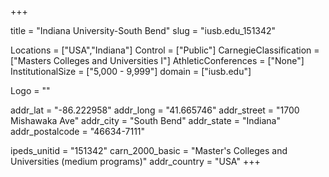 
+++

title = "Indiana University-South Bend"
slug = "iusb.edu_151342"

Locations = ["USA","Indiana"]
Control = ["Public"]
CarnegieClassification = ["Masters Colleges and Universities I"]
AthleticConferences = ["None"]
InstitutionalSize = ["5,000 - 9,999"]
domain = ["iusb.edu"]

Logo = ""

addr_lat = "-86.222958"
addr_long = "41.665746"
addr_street = "1700 Mishawaka Ave"
addr_city = "South Bend"
addr_state = "Indiana"
addr_postalcode = "46634-7111"

ipeds_unitid = "151342"
carn_2000_basic = "Master's Colleges and Universities (medium programs)"
addr_country = "USA"
+++
    
